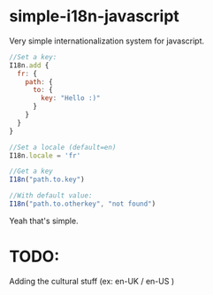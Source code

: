 # simple-i18n-javascript
Very simple internationalization system for javascript.

```javascript
//Set a key:
I18n.add {
  fr: {
    path: {
      to: {
        key: "Hello :)"
      }
    }
  }
}

//Set a locale (default=en)
I18n.locale = 'fr'

//Get a key
I18n("path.to.key")

//With default value:
I18n("path.to.otherkey", "not found")

```

Yeah that's simple.

# TODO:

Adding the cultural stuff (ex: en-UK / en-US )
